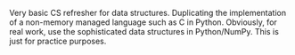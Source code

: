 Very basic CS refresher for data structures.
Duplicating the implementation of a non-memory managed language such as C in Python.
Obviously, for real work, use the sophisticated data structures in Python/NumPy.
This is just for practice purposes.
